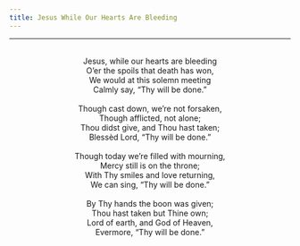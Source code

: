 ```yaml
---
title: Jesus While Our Hearts Are Bleeding
---
```


---
<center>
<br/>
Jesus, while our hearts are bleeding<br/>
O’er the spoils that death has won,<br/>
We would at this solemn meeting<br/>
Calmly say, “Thy will be done.”<br/>
<br/>
Though cast down, we’re not forsaken,<br/>
Though afflicted, not alone;<br/>
Thou didst give, and Thou hast taken;<br/>
Blessèd Lord, “Thy will be done.”<br/>
<br/>
Though today we’re filled with mourning,<br/>
Mercy still is on the throne;<br/>
With Thy smiles and love returning,<br/>
We can sing, “Thy will be done.”<br/>
<br/>
By Thy hands the boon was given;<br/>
Thou hast taken but Thine own;<br/>
Lord of earth, and God of Heaven,<br/>
Evermore, “Thy will be done.”<br/>

</center>